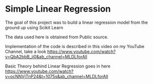 
# Simple Linear Regression

The goal of this project was to build a linear regression model from the ground up using Scikit Learn

The data used here is obtained from Public source. 

Implementation of the code is described in this video on my YouTube Channel, take a look https://www.youtube.com/watch?v=QbA2bbB_ii0&ab_channel=MLDLforAll

Basic Theory behind Linear Regression goes in here https://www.youtube.com/watch?v=ocNNVjTnP24&t=1075s&ab_channel=MLDLforAll

